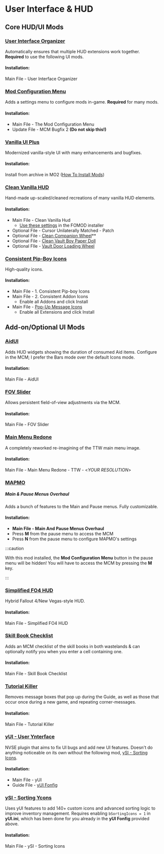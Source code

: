 ﻿# User Interface & HUD

## Core HUD/UI Mods

### [User Interface Organizer](https://www.nexusmods.com/newvegas/mods/57174)

Automatically ensures that multiple HUD extensions work together.
**Required** to use the following UI mods.

#### Installation:

Main File - User Interface Organizer

### [Mod Configuration Menu](https://www.nexusmods.com/newvegas/mods/42507)

Adds a settings menu to configure mods in-game. **Required** for many mods.

#### Installation:

- Main File - The Mod Configuration Menu
- Update File - MCM Bugfix 2 **(Do not skip this!)**

### [Vanilla UI Plus](./dl/Vanilla%20UI%20Plus%209.47%20-%20TTW.7z)

Modernized vanilla-style UI with many enhancements and bugfixes.

#### Installation:

Install from archive in MO2 ([How To Install Mods](mo2#how-to-install-mods))

### [Clean Vanilla HUD](https://www.nexusmods.com/newvegas/mods/70001)

Hand-made up-scaled/cleaned recreations of many vanilla HUD elements.

#### Installation:

- Main File - Clean Vanilla Hud
  - [Use these settings](../static/img/clean.png) in the FOMOD installer
- Optional File - Cursor Unilaterally Matched - Patch
- Optional File - [Clean Companion Wheel](https://www.nexusmods.com/newvegas/mods/70486)\*\*
- Optional File - [Clean Vault Boy Paper Doll](https://www.nexusmods.com/newvegas/mods/76966)
- Optional FIle - [Vault Door Loading Wheel](https://www.nexusmods.com/newvegas/mods/62998)

### [Consistent Pip-Boy Icons](https://www.nexusmods.com/newvegas/mods/65046)

High-quality icons.

#### Installation:

- Main File - 1. Consistent Pip-boy Icons
- Main File - 2. Consistent Addon Icons
  - Enable all Addons and click Install
- Main File - [Pop-Up Message Icons](https://www.nexusmods.com/newvegas/mods/76516)
  - Enable all Extensions and click Install

## Add-on/Optional UI Mods

### [AidUI](https://www.nexusmods.com/newvegas/mods/77782)

Adds HUD widgets showing the duration of consumed Aid items. Configure in the MCM;
I prefer the Bars mode over the default Icons mode.

#### Installation:

Main File - AidUI

### [FOV Slider](https://www.nexusmods.com/newvegas/mods/55085)

Allows persistent field-of-view adjustments via the MCM.

#### Installation:

Main File - FOV Slider

### [Main Menu Redone](https://www.nexusmods.com/newvegas/mods/76352)

A completely reworked re-imagining of the TTW main menu image.

#### Installation:

Main File - Main Menu Redone - TTW - <_YOUR RESOLUTION_>

### [MAPMO](https://www.nexusmods.com/newvegas/mods/74365)

##### Main & Pause Menus Overhaul

Adds a bunch of features to the Main and Pause menus. Fully customizable.

#### Installation:

- **Main File - Main And Pause Menus Overhaul**
- Press **M** from the pause menu to access the MCM
- Press **N** from the pause menu to configure MAPMO's settings

:::caution

With this mod installed, the **Mod Configuration Menu** button in the pause menu will be hidden!
You will have to access the MCM by pressing the **M** key.

:::

### [Simplified FO4 HUD](https://www.nexusmods.com/newvegas/mods/75634)

Hybrid Fallout 4/New Vegas-style HUD.

#### Installation:

Main File - Simplified FO4 HUD

### [Skill Book Checklist](https://eddoursul.win/mods/skill-book-checklist/)

Adds an MCM checklist of the skill books in both wastelands & can optionally
notify you when you enter a cell containing one.

#### Installation:

Main File - Skill Book Checklist

### [Tutorial Killer](https://www.nexusmods.com/newvegas/mods/47746)

Removes message boxes that pop up during the Guide, as well as those that occur once
during a new game, and repeating corner-messages.

#### Installation:

Main File - Tutorial Killer

### [yUI - User Ynterface](https://www.nexusmods.com/newvegas/mods/74357)

NVSE plugin that aims to fix UI bugs and add new UI features. Doesn't do anything
noticeable on its own without the following mod, [ySI - Sorting Icons](#ysi---sorting-ycons).

#### Installation:

- Main File - yUI
- Guide File - [yUI Fonfig](./dl/yUI%20Fonfig.7z)

### [ySI - Sorting Ycons](https://www.nexusmods.com/newvegas/mods/74358)

Uses yUI features to add 140+ custom icons and advanced sorting logic to improve inventory
management. Requires enabling `bSortingIcons = 1` in **yUI.ini**, which has been done for
you already in the **yUI Fonfig** provided above.

#### Installation:

Main File - ySI - Sorting Icons
